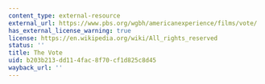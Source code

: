 ```yaml
---
content_type: external-resource
external_url: https://www.pbs.org/wgbh/americanexperience/films/vote/
has_external_license_warning: true
license: https://en.wikipedia.org/wiki/All_rights_reserved
status: ''
title: The Vote
uid: b203b213-dd11-4fac-8f70-cf1d825c8d45
wayback_url: ''
---
```

